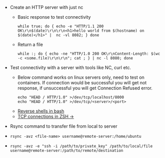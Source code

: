 * Create an HTTP server with just nc
  * Basic response to test connectivity
    ```  
    while true; do { echo -e "HTTP/1.1 200 OK\r\n$(date)\r\n\r\n<h1>hello world from $(hostname) on $(date)</h1>" |  nc -vl 8082; } done
    ```
  * Return a file
     ```
     while :; do { echo -ne "HTTP/1.0 200 OK\r\nContent-Length: $(wc -c <some.file)\r\n\r\n"; cat ; } | nc -l 8080; done
     ```
* Test connectivity with a server with tools like NC, curl etc.
  * Below command works on linux servers only, need to test on containers. If connection would be successful you will get not response, if unsuccessful you will get Connection Refused error.
    ```
    echo "HEAD / HTTP/1.0" >/dev/tcp/localhost/8000
    echo "HEAD / HTTP/1.0" >/dev/tcp/<server>/<port>
    ```
  * [Reverse shells in bash](https://hypothetical.me/post/reverse-shell-in-bash/)
  * [TCP connections in ZSH ->](https://hypothetical.me/post/zsh-tcp/)
 
*  Rsync command to transfer file from local to server
  *
    ```
    rsync -avz <file-name> username@remote-server:/home/ubuntu
    ```
  * ```
    rsync -avz -e "ssh -i /path/to/private_key" /path/to/local/file username@remote-server:/path/to/remote/destination
    ```

    

